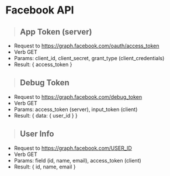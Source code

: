 # Facebook API

> ## App Token (server)
* Request to https://graph.facebook.com/oauth/access_token
* Verb GET
* Params: client_id, client_secret, grant_type (client_credentials)
* Result: { access_token }

> ## Debug Token
* Request to https://graph.facebook.com/debug_token
* Verb GET
* Params: access_token (server), input_token (client)
* Result: { data: { user_id } }

> ## User Info
* Request to https://graph.facebook.com/USER_ID
* Verb GET
* Params: field  (id, name, email), access_token (client)
* Result: { id, name, email }
